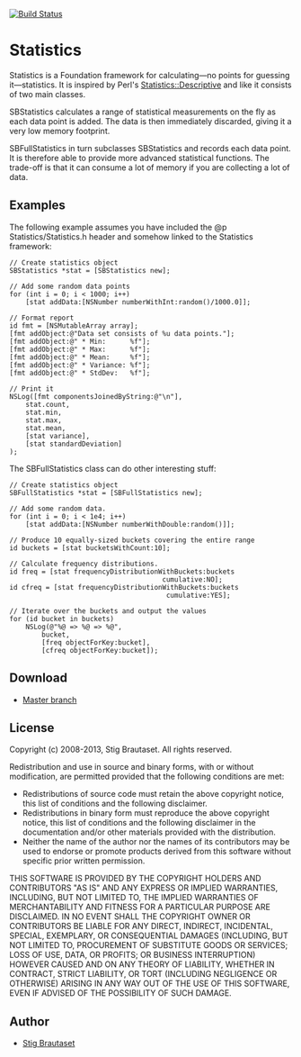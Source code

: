 [![Build Status](https://travis-ci.org/stig/Statistics.png?branch=master)](https://travis-ci.org/stig/Statistics)

# Statistics

Statistics is a Foundation framework for calculating&mdash;no points
for guessing it&mdash;statistics. It is inspired by Perl's <a
href="http://search.cpan.org/dist/Statistics-Descriptive/">
Statistics::Descriptive</a> and like it consists of two main classes.

SBStatistics calculates a range of statistical measurements on the fly
as each data point is added. The data is then immediately discarded,
giving it a very low memory footprint.

SBFullStatistics in turn subclasses SBStatistics and records each data
point. It is therefore able to provide more advanced statistical
functions. The trade-off is that it can consume a lot of memory if you
are collecting a lot of data.

## Examples

The following example assumes you have included the @p
Statistics/Statistics.h header and somehow linked to the Statistics
framework:

    // Create statistics object
    SBStatistics *stat = [SBStatistics new];
    
    // Add some random data points
    for (int i = 0; i < 1000; i++)
        [stat addData:[NSNumber numberWithInt:random()/1000.0]];

    // Format report
    id fmt = [NSMutableArray array];
    [fmt addObject:@"Data set consists of %u data points."];
    [fmt addObject:@" * Min:      %f"];
    [fmt addObject:@" * Max:      %f"];
    [fmt addObject:@" * Mean:     %f"];
    [fmt addObject:@" * Variance: %f"];
    [fmt addObject:@" * StdDev:   %f"];
    
    // Print it
    NSLog([fmt componentsJoinedByString:@"\n"],
        stat.count,
        stat.min,
        stat.max,
        stat.mean,
        [stat variance],
        [stat standardDeviation]
    );

The SBFullStatistics class can do other interesting stuff:

    // Create statistics object
    SBFullStatistics *stat = [SBFullStatistics new];
    
    // Add some random data.
    for (int i = 0; i < 1e4; i++)
        [stat addData:[NSNumber numberWithDouble:random()]];
    
    // Produce 10 equally-sized buckets covering the entire range
    id buckets = [stat bucketsWithCount:10];
    
    // Calculate frequency distributions.
    id freq = [stat frequencyDistributionWithBuckets:buckets
                                          cumulative:NO];
    id cfreq = [stat frequencyDistributionWithBuckets:buckets
                                           cumulative:YES];
    
    // Iterate over the buckets and output the values
    for (id bucket in buckets)
        NSLog(@"%@ => %@ => %@",
            bucket,
            [freq objectForKey:bucket],
            [cfreq objectForKey:bucket]);


## Download

* [Master branch](http://github.com/stig/Statistics/zipball/master)

## License

Copyright (c) 2008-2013, Stig Brautaset. All rights reserved.

Redistribution and use in source and binary forms, with or without modification, are permitted provided that the following conditions are met:

* Redistributions of source code must retain the above copyright notice,   this list of conditions and the following disclaimer.
* Redistributions in binary form must reproduce the above copyright notice, this list of conditions and the following disclaimer in the documentation and/or other materials provided with the distribution.
* Neither the name of the author nor the names of its contributors may be used to endorse or promote products derived from this software without specific prior written permission.
 
THIS SOFTWARE IS PROVIDED BY THE COPYRIGHT HOLDERS AND CONTRIBUTORS "AS IS" AND ANY EXPRESS OR IMPLIED WARRANTIES, INCLUDING, BUT NOT LIMITED TO, THE IMPLIED WARRANTIES OF MERCHANTABILITY AND FITNESS FOR A PARTICULAR PURPOSE ARE DISCLAIMED. IN NO EVENT SHALL THE COPYRIGHT OWNER OR CONTRIBUTORS BE LIABLE FOR ANY DIRECT, INDIRECT, INCIDENTAL, SPECIAL, EXEMPLARY, OR CONSEQUENTIAL DAMAGES (INCLUDING, BUT NOT LIMITED TO, PROCUREMENT OF SUBSTITUTE GOODS OR SERVICES; LOSS OF USE, DATA, OR PROFITS; OR BUSINESS INTERRUPTION) HOWEVER CAUSED AND ON ANY THEORY OF LIABILITY, WHETHER IN CONTRACT, STRICT LIABILITY, OR TORT (INCLUDING NEGLIGENCE OR OTHERWISE) ARISING IN ANY WAY OUT OF THE USE OF THIS SOFTWARE, EVEN IF ADVISED OF THE POSSIBILITY OF SUCH DAMAGE.

## Author

* [Stig Brautaset](stig@brautaset.org)

